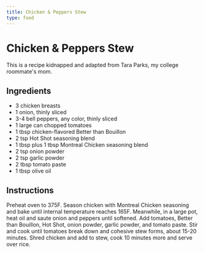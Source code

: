 ```yaml
---
title: Chicken & Peppers Stew
type: food
---
```

# Chicken & Peppers Stew

This is a recipe kidnapped and adapted from Tara Parks, my college roommate's mom.

## Ingredients

- 3 chicken breasts
- 1 onion, thinly sliced
- 3-4 bell peppers, any color, thinly sliced
- 1 large can chopped tomatoes
- 1 tbsp chicken-flavored Better than Bouillon
- 2 tsp Hot Shot seasoning blend
- 1 tbsp plus 1 tbsp Montreal Chicken seasoning blend
- 2 tsp onion powder
- 2 tsp garlic powder
- 2 tbsp tomato paste
- 1 tbsp olive oil

## Instructions
Preheat oven to 375F. Season chicken with Montreal Chicken seasoning and bake
until internal temperature reaches 165F. Meanwhile, in a large
pot, heat oil and saute onion and peppers until softened. Add tomatoes,
Better than Bouillon, Hot Shot, onion powder, garlic powder, and tomato paste.
Stir and cook until tomatoes break down and cohesive stew forms, about 15-20
minutes. Shred chicken and add to stew, cook 10 minutes more and serve over rice.
